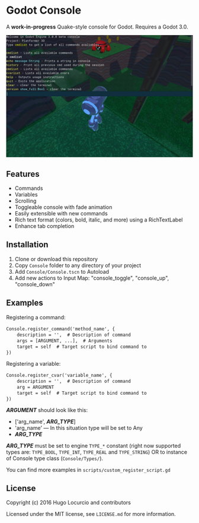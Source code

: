 Godot Console
============

A **work-in-progress** Quake-style console for Godot. Requires a Godot 3.0.

![A work-in-progress Quake-style console for Godot. Requires a Godot 3.0.](https://github.com/DmitriySalnikov/godot-console/blob/master/screenshot_3.png)

## Features

- Commands
- Variables
- Scrolling
- Toggleable console with fade animation
- Easily extensible with new commands
- Rich text format (colors, bold, italic, and more) using a RichTextLabel
- Enhance tab completion

## Installation

1. Clone or download this repository
2. Copy `Console` folder to any directory of your project
3. Add `Console/Console.tscn` to Autoload
4. Add new actions to Input Map: "console_toggle", "console_up", "console_down"

## Examples

Registering a command:
```gdscript
Console.register_command('method_name', {
	description = '',  # Description of command
	args = [ARGUMENT, ...],  # Arguments
	target = self  # Target script to bind command to
})
```
Registering a variable:
```gdscript
Console.register_cvar('variable_name', {
	description = '',  # Description of command
	arg = ARGUMENT
	target = self  # Target script to bind command to
})
```

***ARGUMENT*** should look like this:
- ['arg_name', ***ARG_TYPE***]
- 'arg_name' — In this situation type will be set to Any
- ***ARG_TYPE***

***ARG_TYPE*** must be set to engine `TYPE_*` constant (right now supported types are: `TYPE_BOOL`, `TYPE_INT`, `TYPE_REAL` and `TYPE_STRING`) OR to instance of Console type class (`Console/Types/`).

You can find more examples in `scripts/custom_register_script.gd`

## License

Copyright (c) 2016 Hugo Locurcio and contributors

Licensed under the MIT license, see `LICENSE.md` for more information.
